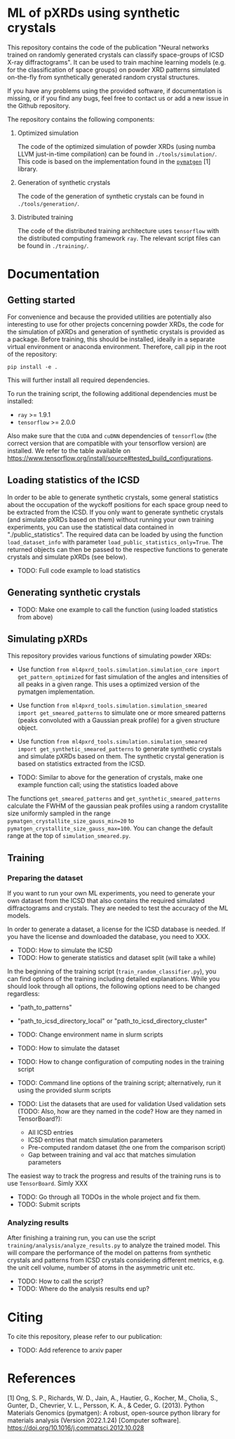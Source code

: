 # ML of pXRDs using synthetic crystals
This repository contains the code of the publication "Neural networks trained on
randomly generated crystals can classify space-groups of ICSD X-ray
diffractograms". It can be used to train machine learning models (e.g. for the
classification of space groups) on powder XRD patterns simulated on-the-fly from
synthetically generated random crystal structures.

If you have any problems using the provided software, if documentation is
missing, or if you find any bugs, feel free to contact us or add a new issue in
the Github repository.

The repository contains the following components:

1. Optimized simulation

    The code of the optimized simulation of powder XRDs (using numba LLVM
    just-in-time compilation) can be found in `./tools/simulation/`. This code
    is based on the implementation found in the
    [`pymatgen`](https://github.com/materialsproject/pymatgen) [1] library.

2. Generation of synthetic crystals

    The code of the generation of synthetic crystals can be found in
    `./tools/generation/`.

3. Distributed training

    The code of the distributed training architecture uses `tensorflow` with
    the distributed computing framework `ray`. The relevant script files can be
    found in `./training/`.

# Documentation
## Getting started

For convenience and because the provided utilities are potentially also
interesting to use for other projects concerning powder XRDs, the code for the
simulation of pXRDs and generation of synthetic crystals is provided as a
package. Before training, this should be installed, ideally in a separate
virtual environment or anaconda environment. Therefore, call pip in the root of
the repository:

```
pip install -e .
```

This will further install all required dependencies. 

To run the training script, the following additional dependencies must be
installed:

- `ray` >= 1.9.1
- `tensorflow` >= 2.0.0

Also make sure that the `CUDA` and `cuDNN` dependencies of `tensorflow` (the
correct version that are compatible with your tensorflow version) are installed.
We refer to the table available on
https://www.tensorflow.org/install/source#tested_build_configurations.

## Loading statistics of the ICSD
In order to be able to generate synthetic crystals, some general statistics
about the occupation of the wyckoff positions for each space group need to be
extracted from the ICSD. If you only want to generate synthetic crystals (and
simulate pXRDs based on them) without running your own training experiments, you
can use the statistical data contained in "./public_statistics". The required
data can be loaded by using the function `load_dataset_info` with parameter
`load_public_statistics_only=True`. The returned objects can then be passed to
the respective functions to generate crystals and simulate pXRDs (see below).

- TODO: Full code example to load statistics

## Generating synthetic crystals
- TODO: Make one example to call the function (using loaded statistics from above)

## Simulating pXRDs
This repository provides various functions of simulating powder XRDs:

- Use function `from ml4pxrd_tools.simulation.simulation_core import
get_pattern_optimized` for fast simulation of the angles and intensities of all
peaks in a given range. This uses a optimized version of the pymatgen
implementation.
- Use function `from ml4pxrd_tools.simulation.simulation_smeared import get_smeared_patterns`
to simulate one or more smeared patterns (peaks convoluted with a Gaussian preak profile)
for a given structure object.
- Use function `from ml4pxrd_tools.simulation.simulation_smeared import get_synthetic_smeared_patterns`
to generate synthetic crystals and simulate pXRDs based on them. The synthetic crystal generation
is based on statistics extracted from the ICSD. 
    
- TODO: Similar to above for the generation of crystals, make one example function call; using the statistics loaded above

The functions `get_smeared_patterns` and `get_synthetic_smeared_patterns`
calculate the FWHM of the gaussian peak profiles using a random crystallite size
uniformly sampled in the range `pymatgen_crystallite_size_gauss_min=20` to
`pymatgen_crystallite_size_gauss_max=100`. You can change the default range at
the top of `simulation_smeared.py`.

## Training
### Preparing the dataset
If you want to run your own ML experiments, you need to generate your own
dataset from the ICSD that also contains the required simulated diffractograms
and crystals. They are needed to test the accuracy of the ML models.

In order to generate a dataset, a license for the ICSD database is needed.
If you have the license and downloaded the database, you need to XXX.

- TODO: How to simulate the ICSD
- TODO: How to generate statistics and dataset split (will take a while)

In the beginning of the training script (`train_random_classifier.py`), you can
find options of the training including detailed explanations. While you should
look through all options, the following options need to be changed regardless:

- "path_to_patterns"
- "path_to_icsd_directory_local" or "path_to_icsd_directory_cluster"

- TODO: Change environment name in slurm scripts

- TODO: How to simulate the dataset

- TODO: How to change configuration of computing nodes in the training script
- TODO: Command line options of the training script; alternatively, run it using
  the provided slurm scripts

- TODO: List the datasets that are used for validation
Used validation sets (TODO: Also, how are they named in the code? How are they named in TensorBoard?):
    - All ICSD entries
    - ICSD entries that match simulation parameters
    - Pre-computed random dataset (the one from the comparison script)
    - Gap between training and val acc that matches simulation parameters

The easiest way to track the progress and results of the training runs is to use
`TensorBoard`. Simly XXX

- TODO: Go through all TODOs in the whole project and fix them.
- TODO: Submit scripts

### Analyzing results
After finishing a training run, you can use the script `training/analysis/analyze_results.py` to analyze 
the trained model. This will compare the performance of the model on patterns from synthetic crystals 
and patterns from ICSD crystals considering different metrics, e.g. the unit cell volume, number of atoms 
in the asymmetric unit etc.

- TODO: How to call the script?
- TODO: Where do the analysis results end up?

# Citing
To cite this repository, please refer to our publication:
- TODO: Add reference to arxiv paper

# References
[1] Ong, S. P., Richards, W. D., Jain, A., Hautier, G., Kocher, M., Cholia, S., Gunter, D., Chevrier, V. L., Persson, K. A., & Ceder, G. (2013). Python Materials Genomics (pymatgen): A robust, open-source python library for materials analysis (Version 2022.1.24) [Computer software]. https://doi.org/10.1016/j.commatsci.2012.10.028